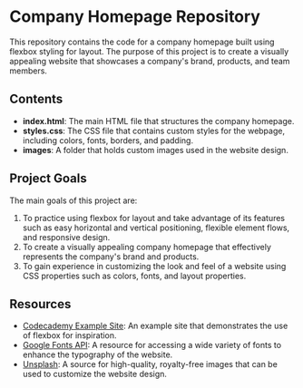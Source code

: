 # Company Homepage Repository

This repository contains the code for a company homepage built using flexbox styling for layout. The purpose of this project is to create a visually appealing website that showcases a company's brand, products, and team members.

## Contents

- **index.html**: The main HTML file that structures the company homepage.
- **styles.css**: The CSS file that contains custom styles for the webpage, including colors, fonts, borders, and padding.
- **images**: A folder that holds custom images used in the website design.

## Project Goals

The main goals of this project are:

1. To practice using flexbox for layout and take advantage of its features such as easy horizontal and vertical positioning, flexible element flows, and responsive design.
2. To create a visually appealing company homepage that effectively represents the company's brand and products.
3. To gain experience in customizing the look and feel of a website using CSS properties such as colors, fonts, and layout properties.

## Resources

- [Codecademy Example Site](https://content.codecademy.com/PRO/independent-practice-projects/flexbox-business-site/example-site/index.html): An example site that demonstrates the use of flexbox for inspiration.
- [Google Fonts API](https://fonts.google.com/): A resource for accessing a wide variety of fonts to enhance the typography of the website.
- [Unsplash](https://unsplash.com/): A source for high-quality, royalty-free images that can be used to customize the website design.
